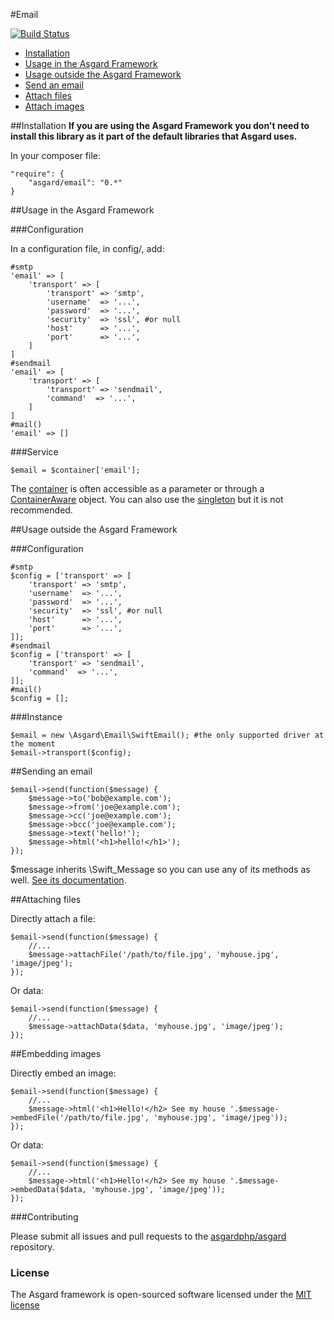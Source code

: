 #Email

[![Build Status](https://travis-ci.org/asgardphp/email.svg?branch=master)](https://travis-ci.org/asgardphp/email)

- [Installation](#installation)
- [Usage in the Asgard Framework](#usage-asgard)
- [Usage outside the Asgard Framework](#usage-outside)
- [Send an email](#send)
- [Attach files](#files)
- [Attach images](#images)

<a name="installation"></a>
##Installation
**If you are using the Asgard Framework you don't need to install this library as it part of the default libraries that Asgard uses.**

In your composer file:

    "require": {
        "asgard/email": "0.*"
	}

<a name="usage-asgard"></a>
##Usage in the Asgard Framework

###Configuration

In a configuration file, in config/, add:

	#smtp
	'email' => [
		'transport' => [
			'transport' => 'smtp',
			'username'  => '...',
			'password'  => '...',
			'security'  => 'ssl', #or null
			'host'      => '...',
			'port'      => '...',
		]
	]
	#sendmail
	'email' => [
		'transport' => [
			'transport' => 'sendmail',
			'command'  => '...',
		]
	]
	#mail()
	'email' => []

###Service

	$email = $container['email'];
	
The [container](http://asgardphp.com/docs/container) is often accessible as a parameter or through a [ContainerAware](http://asgardphp.com/docs/container#containeraware) object. You can also use the [singleton](http://asgardphp.com/docs/container#usage-outside) but it is not recommended.

<a name="usage-outside"></a>
##Usage outside the Asgard Framework

###Configuration

	#smtp
	$config = ['transport' => [
		'transport' => 'smtp',
		'username'  => '...',
		'password'  => '...',
		'security'  => 'ssl', #or null
		'host'      => '...',
		'port'      => '...',
	]];
	#sendmail
	$config = ['transport' => [
		'transport' => 'sendmail',
		'command'  => '...',
	]];
	#mail()
	$config = [];

###Instance

	$email = new \Asgard\Email\SwiftEmail(); #the only supported driver at the moment
	$email->transport($config);

<a name="send"></a>
##Sending an email

	$email->send(function($message) {
		$message->to('bob@example.com');
		$message->from('joe@example.com');
		$message->cc('joe@example.com');
		$message->bcc('joe@example.com');
		$message->text('hello!');
		$message->html('<h1>hello!</h1>');
	});

$message inherits \Swift_Message so you can use any of its methods as well. [See its documentation](http://swiftmailer.org/http://asgardphp.com/docs/messages.html).

<a name="files"></a>
##Attaching files

Directly attach a file:

	$email->send(function($message) {
		//...
		$message->attachFile('/path/to/file.jpg', 'myhouse.jpg', 'image/jpeg');
	});

Or data:

	$email->send(function($message) {
		//...
		$message->attachData($data, 'myhouse.jpg', 'image/jpeg');
	});

<a name="images"></a>
##Embedding images

Directly embed an image:

	$email->send(function($message) {
		//...
		$message->html('<h1>Hello!</h2> See my house '.$message->embedFile('/path/to/file.jpg', 'myhouse.jpg', 'image/jpeg'));
	});

Or data:

	$email->send(function($message) {
		//...
		$message->html('<h1>Hello!</h2> See my house '.$message->embedData($data, 'myhouse.jpg', 'image/jpeg'));
	});

###Contributing

Please submit all issues and pull requests to the [asgardphp/asgard](http://github.com/asgardphp/asgard) repository.

### License

The Asgard framework is open-sourced software licensed under the [MIT license](http://opensource.org/licenses/MIT)